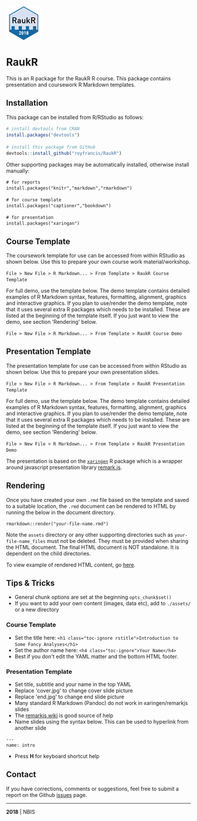 ![](./inst/rmarkdown/templates/course/skeleton/assets/logo_96.png)

# RaukR

This is an R package for the RaukR R course. This package contains presentation and coursework R Markdown templates.


## Installation  

This package can be installed from R/RStudio as follows:

```r
# install devtools from CRAN
install.packages("devtools")

# install this package from GitHub
devtools::install_github("royfrancis/RaukR")
```

Other supporting packages may be automatically installed, otherwise install manually:

```
# for reports
install.packages("knitr","markdown","rmarkdown")

# for course template
install.packages("captioner","bookdown")

# for presentation
install.packages("xaringan")
```

## Course Template  

The coursework template for use can be accessed from within RStudio as shown below. Use this to prepare your own course work material/workshop.

`File > New File > R Markdown... > From Template > RaukR Course Template`

For full demo, use the template below. The demo template contains detailed examples of R Markdown syntax, features, formatting, alignment, graphics and interactive graphics. If you plan to use/render the demo template, note that it uses several extra R packages which needs to be installed. These are listed at the beginning of the template itself. If you just want to view the demo, see section 'Rendering' below.

`File > New File > R Markdown... > From Template > RaukR Course Demo`

## Presentation Template  

The presentation template for use can be accessed from within RStudio as shown below. Use this to prepare your own presentation slides.

`File > New File > R Markdown... > From Template > RaukR Presentation Template`

For full demo, use the template below. The demo template contains detailed examples of R Markdown syntax, features, formatting, alignment, graphics and interactive graphics. If you plan to use/render the demo template, note that it uses several extra R packages which needs to be installed. These are listed at the beginning of the template itself. If you just want to view the demo, see section 'Rendering' below.

`File > New File > R Markdown... > From Template > RaukR Presentation Demo`

The presentation is based on the [`xaringen`](https://github.com/yihui/xaringan) R package which is a wrapper around javascript presentation library [remark.js](https://github.com/gnab/remark).

## Rendering

Once you have created your own `.rmd` file based on the template and saved to a suitable location, the `.rmd` document can be rendered to HTML by running the below in the document directory. 

```
rmarkdown::render("your-file-name.rmd")
```

Note the `assets` directory or any other supporting directories such as `your-file-name_files` must not be deleted. They must be provided when sharing the HTML document. The final HTML document is NOT standalone. It is dependent on the child directories.

To view example of rendered HTML content, go [here](https://NBISweden.github.io/pkg-RaukR/).

## Tips & Tricks

+ General chunk options are set at the beginning `opts_chunk$set()`
+ If you want to add your own content (images, data etc), add to `./assets/` or a new directory

### Course Template

+ Set the title here: `<h1 class="toc-ignore rstitle">Introduction to Some Fancy Analyses</h1>`
+ Set the author name here: `<h4 class="toc-ignore">Your Name</h4>`
+ Best if you don't edit the YAML matter and the bottom HTML footer.

### Presentation Template

+ Set title, subtitle and your name in the top YAML
+ Replace 'cover.jpg' to change cover slide picture
+ Replace 'end.jpg' to change end slide picture
+ Many standard R Markdown (Pandoc) do not work in xaringen/remarkjs slides
+ The [remarkjs wiki](https://github.com/gnab/remark/wiki) is good source of help
+ Name slides using the syntax below. This can be used to hyperlink from another slide

```
---
name: intro
```
+ Press **H** for keyboard shortcut help

## Contact

If you have corrections, comments or suggestions, feel free to submit a report on the Github [issues](../../issues/) page.  

---

**2018** | NBIS 
